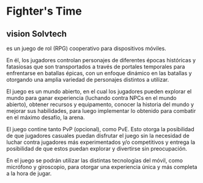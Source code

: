 # Fighter's Time

## vision Solvtech
es un juego de rol (RPG) cooperativo para dispositivos móviles.

En él, los jugadores controlan personajes de diferentes épocas históricas y fatasiosas que son transportados a través de portales temporales para enfrentarse en batallas épicas, con un enfoque dinámico en las batallas y otorgando una amplia variedad de personajes distintos a utilizar.

El juego es un mundo abierto, en el cual los jugadores pueden explorar el mundo para ganar experiencia (luchando contra NPCs en el mundo abierto), obtener recursos y equipamento, conocer la historia del mundo y mejorar sus habilidades, para luego implementar lo obtenido para combatir en el máximo desafío, la arena.

El juego contine tanto PvP (opcional), como PvE. Esto otorga la posibilidad de que jugadores casuales puedan disfrutar el juego sin la necesidad de luchar contra jugadores más experimentados y/o competitivos y entrega la posibilidad de que estos puedan explorar y divertirse sin preocupación.

En el juego se podrán utilizar las distintas tecnologías del móvil, como micrófono y giroscopio, para otorgar una experiencia única y más completa a la hora de jugar.